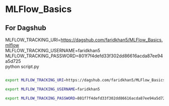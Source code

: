 # MLFlow_Basics

## For Dagshub
MLFLOW_TRACKING_URI=https://dagshub.com/faridkhan5/MLFlow_Basics.mlflow \
MLFLOW_TRACKING_USERNAME=faridkhan5 \
MLFLOW_TRACKING_PASSWORD=801f7f4defd33f302dd86616acda87ee94a5d725  \
python script.py


```bash

export MLFLOW_TRACKING_URI=https://dagshub.com/faridkhan5/MLFlow_Basics.mlflow

export MLFLOW_TRACKING_USERNAME=faridkhan5

export MLFLOW_TRACKING_PASSWORD=801f7f4defd33f302dd86616acda87ee94a5d725

```
